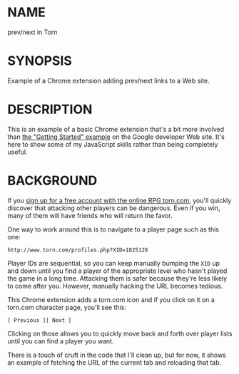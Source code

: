 # NAME

prev/next in Torn

# SYNOPSIS

Example of a Chrome extension adding prev/next links to a Web site.

# DESCRIPTION

This is an example of a basic Chrome extension that's a bit more involved than
[the "Getting Started"
example](http://developer.chrome.com/extensions/getstarted.html) on the Google
developer Web site. It's here to show some of my JavaScript skills rather than
being completely useful.

# BACKGROUND

If you [sign up for a free account with the online RPG
torn.com](http://www.torn.com/1825128), you'll quickly discover that attacking
other players can be dangerous. Even if you win, many of them will have
friends who will return the favor.

One way to work around this is to navigate to a player page such as this one:

    http://www.torn.com/profiles.php?XID=1825128

Player IDs are sequential, so you can keep manually bumping the `XID` up and
down until you find a player of the appropriate level who hasn't played the
game in a long time. Attacking them is safer because they're less likely to
come after you. However, manually hacking the URL becomes tedious.

This Chrome extension adds a torn.com icon and if you click on it on a
torn.com character page, you'll see this:

    [ Previous ][ Next ]

Clicking on those allows you to quickly move back and forth over player lists
until you can find a player you want.

There is a touch of cruft in the code that I'll clean up, but for now, it
shows an example of fetching the URL of the current tab and reloading that
tab.
